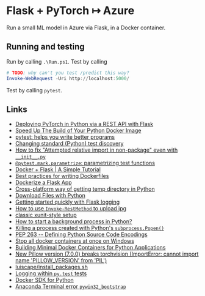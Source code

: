 # Flask + PyTorch &mapsto; Azure

Run a small ML model in Azure via Flask, in a Docker container.

## Running and testing

Run by calling `.\Run.ps1`. Test by calling

```powershell
# TODO: why can't you test /predict this way?
Invoke-WebRequest -Uri http://localhost:5000/
```

Test by calling `pytest`.

## Links

- [Deploying PyTorch in Python via a REST API with Flask](https://pytorch.org/tutorials/intermediate/flask_rest_api_tutorial.html)
- [Speed Up The Build of Your Python Docker Image](https://vsupalov.com/speed-up-python-docker-image-build/)
- [pytest: helps you write better programs](https://docs.pytest.org/en/latest/)
- [Changing standard (Python) test discovery](http://doc.pytest.org/en/latest/example/pythoncollection.html)
- [How to fix "Attempted relative import in non-package" even with `__init__.py`](https://stackoverflow.com/q/11536764)
- [`@pytest.mark.parametrize`: parametrizing test functions](https://docs.pytest.org/en/latest/parametrize.html)
- [Docker + Flask | A Simple Tutorial](https://medium.com/@doedotdev/docker-flask-a-simple-tutorial-bbcb2f4110b5)
- [Best practices for writing Dockerfiles](https://docs.docker.com/develop/develop-images/dockerfile_best-practices/)
- [Dockerize a Flask App](https://dev.to/riverfount/dockerize-a-flask-app-17ag)
- [Cross-platform way of getting temp directory in Python](https://stackoverflow.com/a/847866)
- [Download Files with Python](https://stackabuse.com/download-files-with-python/)
- [Getting started quickly with Flask logging](https://www.scalyr.com/blog/getting-started-quickly-with-flask-logging/)
- [How to use `Invoke-RestMethod` to upload jpg](https://stackoverflow.com/q/42395638)
- [classic xunit-style setup](https://docs.pytest.org/en/latest/xunit_setup.html)
- [How to start a background process in Python?](https://stackoverflow.com/a/7224186)
- [Killing a process created with Python's `subprocess.Popen()`](https://stackoverflow.com/q/4084322)
- [PEP 263 -- Defining Python Source Code Encodings](https://www.python.org/dev/peps/pep-0263/)
- [Stop all docker containers at once on Windows](https://stackoverflow.com/a/48813850)
- [Building Minimal Docker Containers for Python Applications](https://blog.realkinetic.com/building-minimal-docker-containers-for-python-applications-37d0272c52f3)
- [New Pillow version (7.0.0) breaks torchvision (ImportError: cannot import name 'PILLOW_VERSION' from 'PIL')](https://github.com/pytorch/vision/issues/1712)
- [luiscape/install_packages.sh](https://gist.github.com/luiscape/19d2d73a8c7b59411a2fb73a697f5ed4#gistcomment-2879010)
- [Logging within `py.test` tests](https://stackoverflow.com/q/4673373)
- [Docker SDK for Python](https://docker-py.readthedocs.io/en/stable/)
- [Anaconda Terminal error `pywin32_bootstrap`](https://stackoverflow.com/a/59194389)
